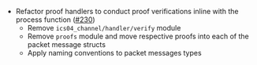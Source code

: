 - Refactor proof handlers to conduct proof verifications inline with the process function
  ([#230](https://github.com/cosmos/ibc-rs/issues/230))
  * Remove `ics04_channel/handler/verify` module
  * Remove `proofs` module and move respective proofs into each of the packet message structs
  * Apply naming conventions to packet messages types
